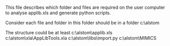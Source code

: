 This file describes which folder and files are required on the user computer to analyse applib.xls and generate python scripts.

Consider each file and folder in this folder should be in a folder c:\alstom

The structure could be at least 
c:\alstom\applib.xls
c:\alstom\xla\AppLibTools.xla
c:\alstom\libs\import.py
c:\alstom\MIMICS

